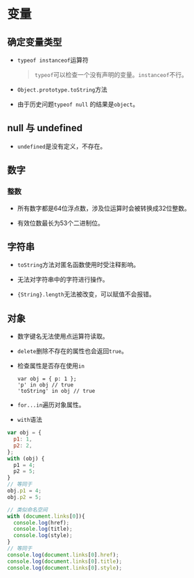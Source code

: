 # 变量

## 确定变量类型

* `typeof instanceof`运算符

  > `typeof`可以检查一个没有声明的变量。`instanceof`不行。

* `Object.prototype.toString`方法

* 由于历史问题`typeof null` 的结果是`object`。

## null 与 undefined

* `undefined`是没有定义，不存在。

## 数字

### 整数

* 所有数字都是64位浮点数，涉及位运算时会被转换成32位整数。

* 有效位数最长为53个二进制位。



## 字符串

* `toString`方法对匿名函数使用时受注释影响。

* 无法对字符串中的字符进行操作。
* `{String}.length`无法被改变，可以赋值不会报错。

## 对象

* 数字键名无法使用点运算符读取。

* `delete`删除不存在的属性也会返回`true`。

* 检查属性是否存在使用`in`

  ```
  var obj = { p: 1 };
  'p' in obj // true
  'toString' in obj // true
  ```

* `for...in`遍历对象属性。

* `with`语法

```javascript
var obj = {
  p1: 1,
  p2: 2,
};
with (obj) {
  p1 = 4;
  p2 = 5;
}
// 等同于
obj.p1 = 4;
obj.p2 = 5;

// 类似命名空间
with (document.links[0]){
  console.log(href);
  console.log(title);
  console.log(style);
}
// 等同于
console.log(document.links[0].href);
console.log(document.links[0].title);
console.log(document.links[0].style);
```